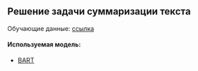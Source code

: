 ## Решение задачи суммаризации текста

Обучающие данные: [ссылка](https://www.kaggle.com/datasets/pariza/bbc-news-summary/data)

#### Используемая модель:
- [BART](https://huggingface.co/facebook/bart-large-cnn)
